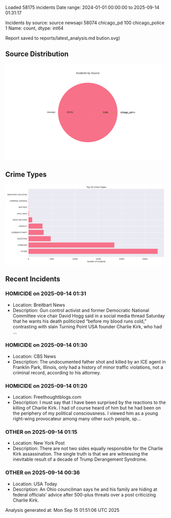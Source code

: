 
Loaded 58175 incidents
Date range: 2024-01-01 00:00:00 to 2025-09-14 01:31:17

Incidents by source:
source
newsapi           58074
chicago_pd          100
chicago_police        1
Name: count, dtype: int64

Report saved to reports/latest_analysis.md
bution.svg)

## Source Distribution
![Source Distribution](images/source_distribution.svg)

## Crime Types
![Crime Types](images/crime_types.svg)

## Recent Incidents

### HOMICIDE on 2025-09-14 01:31
- Location: Breitbart News
- Description: Gun control activist and former Democratic National Committee vice chair David Hogg said in a social media thread Saturday that he wants his death politicized “before my blood runs cold,” contrasting with slain Turning Point USA founder Charlie Kirk, who had …


### HOMICIDE on 2025-09-14 01:30
- Location: CBS News
- Description: The undocumented father shot and killed by an ICE agent in Franklin Park, Illinois, only had a history of minor traffic violations, not a criminal record, according to his attorney.


### HOMICIDE on 2025-09-14 01:20
- Location: Freethoughtblogs.com
- Description: I must say that I have been surprised by the reactions to the killing of Charlie Kirk. I had of course heard of him but he had been on the periphery of my political consciousness. I viewed him as a young right-wing provocateur among many other such people, sp…


### OTHER on 2025-09-14 01:15
- Location: New York Post
- Description: There are not two sides equally responsible for the Charlie Kirk assassination. The single truth is that we are witnessing the inevitable result of a decade of Trump Derangement Syndrome.


### OTHER on 2025-09-14 00:36
- Location: USA Today
- Description: An Ohio councilman says he and his family are hiding at federal officials' advice after 500-plus threats over a post criticizing Charlie Kirk.

Analysis generated at: Mon Sep 15 01:51:06 UTC 2025
